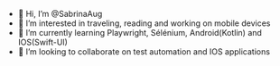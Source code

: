 - 👋 Hi, I’m @SabrinaAug
- 👀 I’m interested in traveling, reading and working on mobile devices
- 🌱 I’m currently learning Playwright, Sélénium, Android(Kotlin) and IOS(Swift-UI)
- 💞️ I’m looking to collaborate on test automation and IOS applications


<!---
SabrinaAug/SabrinaAug is a ✨ special ✨ repository because its `README.md` (this file) appears on your GitHub profile.
You can click the Preview link to take a look at your changes.
--->
